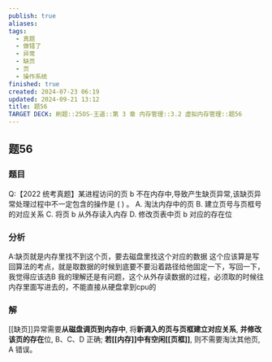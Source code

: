 ```yaml
---
publish: true
aliases: 
tags:
  - 真题
  - 做错了
  - 异常
  - 缺页
  - 页
  - 操作系统
finished: true
created: 2024-07-23 06:19
updated: 2024-09-21 13:12
title: 题56
TARGET DECK: 刷题::25OS-王道::第 3 章 内存管理::3.2 虚拟内存管理::题56
---
```

## 题56
### 题目
Q:【2022 统考真题】某进程访问的页 $\mathrm{b}$ 不在内存中,导致产生缺页异常,该缺页异常处理过程中不一定包含的操作是 ( ) 。
A. 淘汰内存中的页 
B. 建立页号与页框号的对应关系
C. 将页 $\mathrm{b}$ 从外存读入内存 
D. 修改页表中页 $\mathrm{b}$ 对应的存在位
### 分析
A:缺页就是内存里找不到这个页，要去磁盘里找这个对应的数据
这个应该算是写回算法的考点，就是取数据的时候到底要不要沿着路径给他固定一下，写回一下，我觉得应该选B
我的理解还是有问题，这个从外存读数据的过程，必须取的时候往内存里面写进去的，不能直接从硬盘拿到cpu的
### 解
[[缺页]]异常需要**从磁盘调页到内存中**, 将**新调入的页与页框建立对应关系**, **并修改该页的存在**位, B、C、D 正确; **若[[内存]]中有空闲[[页框]]**, 则不需要淘汰其他页, A 错误。
